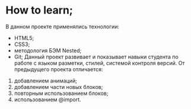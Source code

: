 # How to learn;
В данном проекте применялись технологии:
* HTML5;
* CSS3;
* методология БЭМ Nested;
* Git;
Данный проект развивает и показывает навыки студента по работе с языком разметки, стилей, системой контроля версий.
От предыдущего проекта отличается:
1. добавлением анимаций;
2. добавлением части новых блоков;
3. повторным использованием блоков;
4. использованием @import.
